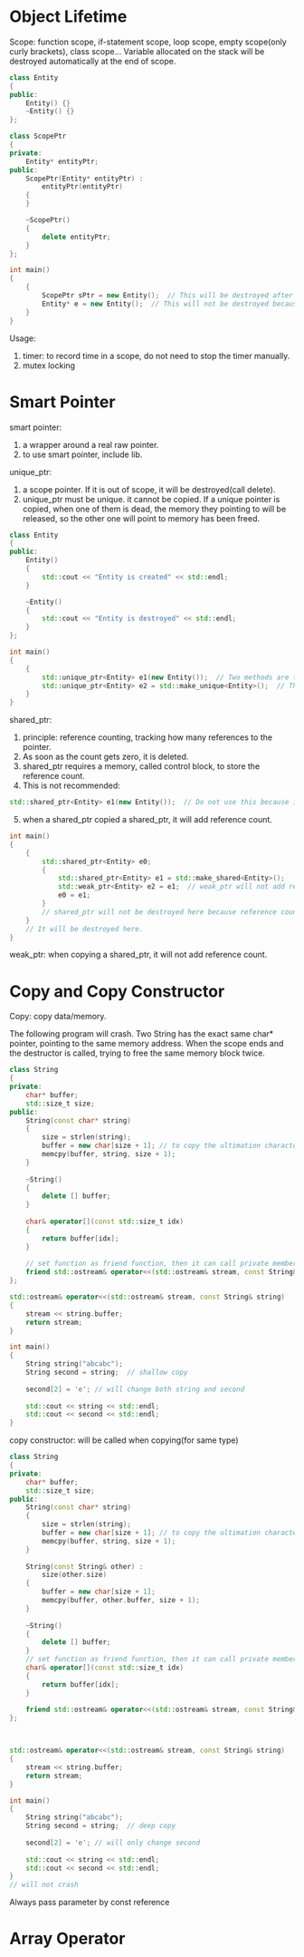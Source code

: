 # Object Lifetime
Scope: function scope, if-statement scope, loop scope, empty scope(only curly brackets), class scope...
Variable allocated on the stack will be destroyed automatically at the end of scope.

``` cpp
class Entity
{
public:
    Entity() {}
    ~Entity() {}
};

class ScopePtr
{
private:
    Entity* entityPtr;
public:
    ScopePtr(Entity* entityPtr) :
        entityPtr(entityPtr) 
    {
    }

    ~ScopePtr()
    {
        delete entityPtr;
    }
};

int main() 
{
    {
        ScopePtr sPtr = new Entity();  // This will be destroyed after the scope because sPtr itself is allocated on stack.
        Entity* e = new Entity();  // This will not be destroyed because it is allocated on heap.
    }
}
```
Usage:
1. timer: to record time in a scope, do not need to stop the timer manually.
2. mutex locking

# Smart Pointer
smart pointer: 
1. a wrapper around a real raw pointer. 
2. to use smart pointer, include <memory> lib.

unique_ptr:
1. a scope pointer. If it is out of scope, it will be destroyed(call delete).
2. unique_ptr must be unique. it cannot be copied. If a unique pointer is copied, when one of them is dead, the memory they pointing to will be released, so the other one will point to memory has been freed.

``` cpp
class Entity
{
public:
    Entity()
    {
        std::cout << "Entity is created" << std::endl;
    }

    ~Entity()
    {
        std::cout << "Entity is destroyed" << std::endl;
    }
};

int main() 
{
    {
        std::unique_ptr<Entity> e1(new Entity());  // Two methods are the same.
        std::unique_ptr<Entity> e2 = std::make_unique<Entity>();  // This is recommended for exception safety. Support from C++14.
    }
}
```

shared_ptr:
1. principle: reference counting, tracking how many references to the pointer.
2. As soon as the count gets zero, it is deleted.
3. shared_ptr requires a memory, called control block, to store the reference count.
4. This is not recommended:
``` cpp
std::shared_ptr<Entity> e1(new Entity());  // Do not use this because it need two times of allocation, less efficient.
```
5. when a shared_ptr copied a shared_ptr, it will add reference count.
``` cpp
int main()
{
    {
        std::shared_ptr<Entity> e0;
        {
            std::shared_ptr<Entity> e1 = std::make_shared<Entity>();
            std::weak_ptr<Entity> e2 = e1;  // weak_ptr will not add reference count
            e0 = e1;
        }
        // shared_ptr will not be destroyed here because reference count is 1.
    }
    // It will be destroyed here.
}
```

weak_ptr: when copying a shared_ptr, it will not add reference count.
    
# Copy and Copy Constructor
Copy: copy data/memory.

The following program will crash.
Two String has the exact same char* pointer, pointing to the same memory address.
When the scope ends and the destructor is called, trying to free the same memory block twice.

``` cpp
class String
{
private:
    char* buffer;
    std::size_t size;
public:
    String(const char* string)
    {
        size = strlen(string);
        buffer = new char[size + 1]; // to copy the ultimation character
        memcpy(buffer, string, size + 1);
    }
    
    ~String()
    {
        delete [] buffer;
    }
    
    char& operator[](const std::size_t idx)
    {
        return buffer[idx];
    }
    
    // set function as friend function, then it can call private member/method
    friend std::ostream& operator<<(std::ostream& stream, const String& string);
};

std::ostream& operator<<(std::ostream& stream, const String& string)
{
    stream << string.buffer;
    return stream;
}

int main()
{
    String string("abcabc");
    String second = string;  // shallow copy
    
    second[2] = 'e'; // will change both string and second
    
    std::cout << string << std::endl;
    std::cout << second << std::endl; 
}
```

copy constructor: will be called when copying(for same type)
``` cpp
class String
{
private:
    char* buffer;
    std::size_t size;
public:
    String(const char* string)
    {
        size = strlen(string);
        buffer = new char[size + 1]; // to copy the ultimation character
        memcpy(buffer, string, size + 1);
    }
    
    String(const String& other) :
        size(other.size)
    {
        buffer = new char[size + 1];
        memcpy(buffer, other.buffer, size + 1);
    }
    
    ~String()
    {
        delete [] buffer;
    }
    // set function as friend function, then it can call private member/method
    char& operator[](const std::size_t idx)
    {
        return buffer[idx];
    }
    
    friend std::ostream& operator<<(std::ostream& stream, const String& string);
};



std::ostream& operator<<(std::ostream& stream, const String& string)
{
    stream << string.buffer;
    return stream;
}

int main()
{
    String string("abcabc");
    String second = string;  // deep copy
    
    second[2] = 'e'; // will only change second
    
    std::cout << string << std::endl;
    std::cout << second << std::endl;
}
// will not crash
```
Always pass parameter by const reference
    
# Array Operator
